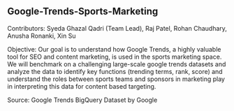## Google-Trends-Sports-Marketing
Contributors: Syeda Ghazal Qadri (Team Lead), Raj Patel, Rohan Chaudhary, Anusha Ronanki, Xin Su

Objective: Our goal is to understand how Google Trends, a highly valuable tool for SEO and content marketing, is used in the sports marketing space. We will benchmark on a challenging large-scale google trends datasets and analyze the data to identify key functions (trending terms, rank, score) and understand the roles between sports teams and sponsors in marketing play in interpreting this data for content based targeting.

Source: Google Trends BigQuery Dataset by Google

